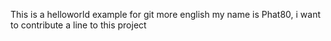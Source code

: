 <en> This is a helloworld example for git </en>
<en> more english </en>
<en> my name is Phat80, i want to contribute a line to this project </en>
